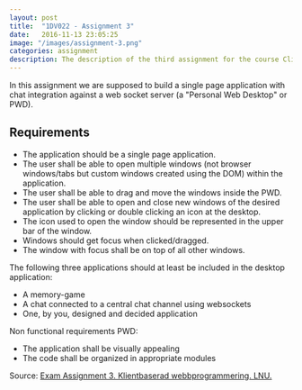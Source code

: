 ```yaml
---
layout: post
title:  "1DV022 - Assignment 3"
date:   2016-11-13 23:05:25
image: "/images/assignment-3.png"
categories: assignment
description: The description of the third assignment for the course Client-based Web Programming at Linnaeus university in Sweden.
---
```


In this assignment we are supposed to build a single page application with chat integration against a web socket server (a "Personal Web Desktop" or PWD).

## Requirements

* The application should be a single page application.
* The user shall be able to open multiple windows (not browser windows/tabs but custom windows created using the DOM) within the application.
* The user shall be able to drag and move the windows inside the PWD.
* The user shall be able to open and close new windows of the desired application by clicking or double clicking an icon at the desktop.
* The icon used to open the window should be represented in the upper bar of the window.
* Windows should get focus when clicked/dragged.
* The window with focus shall be on top of all other windows.

The following three applications should at least be included in the desktop application:

* A memory-game
* A chat connected to a central chat channel using websockets
* One, by you, designed and decided application

Non functional requirements PWD:

* The application shall be visually appealing
* The code shall be organized in appropriate modules

Source: [Exam Assignment 3. Klientbaserad webbprogrammering. LNU.](https://coursepress.lnu.se/kurs/klientbaserad-webbprogrammering/examination/exam-assignment-3/)
